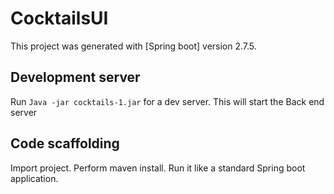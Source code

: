 # CocktailsUI

This project was generated with [Spring boot] version 2.7.5.

## Development server

Run `Java -jar cocktails-1.jar` for a dev server. This will start the Back end server 

## Code scaffolding

Import project. Perform maven install. Run it like a standard Spring boot application.



